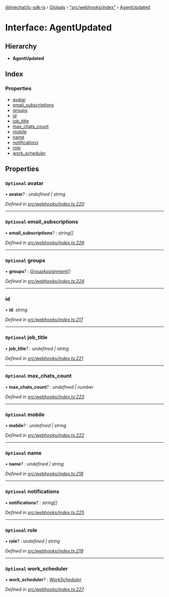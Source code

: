 [@livechat/lc-sdk-js](../README.md) › [Globals](../globals.md) › ["src/webhooks/index"](../modules/_src_webhooks_index_.md) › [AgentUpdated](_src_webhooks_index_.agentupdated.md)

# Interface: AgentUpdated

## Hierarchy

* **AgentUpdated**

## Index

### Properties

* [avatar](_src_webhooks_index_.agentupdated.md#optional-avatar)
* [email_subscriptions](_src_webhooks_index_.agentupdated.md#optional-email_subscriptions)
* [groups](_src_webhooks_index_.agentupdated.md#optional-groups)
* [id](_src_webhooks_index_.agentupdated.md#id)
* [job_title](_src_webhooks_index_.agentupdated.md#optional-job_title)
* [max_chats_count](_src_webhooks_index_.agentupdated.md#optional-max_chats_count)
* [mobile](_src_webhooks_index_.agentupdated.md#optional-mobile)
* [name](_src_webhooks_index_.agentupdated.md#optional-name)
* [notifications](_src_webhooks_index_.agentupdated.md#optional-notifications)
* [role](_src_webhooks_index_.agentupdated.md#optional-role)
* [work_scheduler](_src_webhooks_index_.agentupdated.md#optional-work_scheduler)

## Properties

### `Optional` avatar

• **avatar**? : *undefined | string*

*Defined in [src/webhooks/index.ts:220](https://github.com/livechat/lc-sdk-js/blob/61db942/src/webhooks/index.ts#L220)*

___

### `Optional` email_subscriptions

• **email_subscriptions**? : *string[]*

*Defined in [src/webhooks/index.ts:226](https://github.com/livechat/lc-sdk-js/blob/61db942/src/webhooks/index.ts#L226)*

___

### `Optional` groups

• **groups**? : *[GroupAssignment](_src_webhooks_index_.groupassignment.md)[]*

*Defined in [src/webhooks/index.ts:224](https://github.com/livechat/lc-sdk-js/blob/61db942/src/webhooks/index.ts#L224)*

___

###  id

• **id**: *string*

*Defined in [src/webhooks/index.ts:217](https://github.com/livechat/lc-sdk-js/blob/61db942/src/webhooks/index.ts#L217)*

___

### `Optional` job_title

• **job_title**? : *undefined | string*

*Defined in [src/webhooks/index.ts:221](https://github.com/livechat/lc-sdk-js/blob/61db942/src/webhooks/index.ts#L221)*

___

### `Optional` max_chats_count

• **max_chats_count**? : *undefined | number*

*Defined in [src/webhooks/index.ts:223](https://github.com/livechat/lc-sdk-js/blob/61db942/src/webhooks/index.ts#L223)*

___

### `Optional` mobile

• **mobile**? : *undefined | string*

*Defined in [src/webhooks/index.ts:222](https://github.com/livechat/lc-sdk-js/blob/61db942/src/webhooks/index.ts#L222)*

___

### `Optional` name

• **name**? : *undefined | string*

*Defined in [src/webhooks/index.ts:218](https://github.com/livechat/lc-sdk-js/blob/61db942/src/webhooks/index.ts#L218)*

___

### `Optional` notifications

• **notifications**? : *string[]*

*Defined in [src/webhooks/index.ts:225](https://github.com/livechat/lc-sdk-js/blob/61db942/src/webhooks/index.ts#L225)*

___

### `Optional` role

• **role**? : *undefined | string*

*Defined in [src/webhooks/index.ts:219](https://github.com/livechat/lc-sdk-js/blob/61db942/src/webhooks/index.ts#L219)*

___

### `Optional` work_scheduler

• **work_scheduler**? : *[WorkScheduler](../modules/_src_webhooks_index_.md#workscheduler)*

*Defined in [src/webhooks/index.ts:227](https://github.com/livechat/lc-sdk-js/blob/61db942/src/webhooks/index.ts#L227)*
